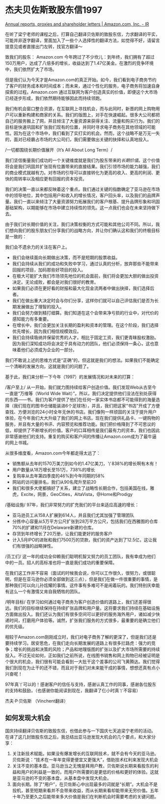 # 杰夫贝佐斯致股东信1997

[Annual reports, proxies and shareholder letters | Amazon.com, Inc. - IR](https://ir.aboutamazon.com/annual-reports)

在听了梁宁老师的课程之后，打算自己翻译贝佐斯的致股东信，力求翻译的平实，可能并非逐字翻译，里面加入了一些个人选择性的翻译方法，如觉得不好，请留言提意见或者直接出门左转，找官方翻译～

致我们的股东：
Amazon.com 今年跨过了不少坎儿：到年终，我们拥有了超过150万用户，达成了八倍多的增长，收益达到了1.47亿美金。在激烈的竞争环境中，我们依然扩大了市场。

但是我们认为今天才是Amazon.com的真正开始。如今，我们看到电子商务节约了客户的财务成本和时间成本；而未来，通过个性化的服务，电子商务将加速自身探索的过程。Amazon.com 通过互联网为客户创造真实的价值，即便这个大市场已经逐步形成，我们依然期待能够因此而持续领跑。

我们有机会窗口整合资源，在互联网上寻找机会，而与此同时，新晋的网上购物用户可以重新构建和商家的关系。我们的版图上，对手在快速崛起。很多大公司都把自己的服务搬上了网，并且倾注了大量资源来获得关注、流量和购买行为。我们的目标是快速巩固和扩张我们现有的位置，并同时寻求电子商务在其他领域的可能性。因为在这个市场中，我们看到了实打实的机会。然而，这个战略不是万无一失的，面对已经霸占市场的大公司们，我们需要做出关键的抉择和认真地投入。

/一切都围绕长期价值展开（It’s All About Long Term）/

我们坚信衡量我们成功的一个关键维度就是我们为股东带来的*长期价值*。这个价值将会是我们巩固并扩张现有位置带来的直接结果。我们引领市场的能力越强，我们的商业模式就越有力。对市场的引导可以直接转化为更高的收入、更高的利润、更快的周转率以及相应更有回报的资本投资。

我们的决策一直以来都反映着这个重点。我们通过关键的指数确定了亚马逊在市场中的领导地位，其中包括用户和收入的增长情况，客户回头率，以及我们的品牌声量。我们一直以来倾注了大量资源努力拓展我们的客户根基、提升品牌形象和巩固基础架构，以期能够在市场中建立持续性的领先。这一点我们也会在未来坚持做下去。

由于我们对长期价值的关注，我们决策权衡的方式可能和其他公司不同。所以，我们想向我们的股东朋友们分享我们的战略方向，并让你们确认这和我们的终极目标是一致的：

我们会不遗余力的关注在客户上。
* 我们会继续面向长期做出决策，而不是短期的股票收益。
* 我们会持续从我们的成功和失败中学习，通过认真的分析，放弃那些不能带来回报的项目，加码那些好项目的投入。
* 在极大可能扩大我们市场领先地位的机会面前，我们将会更加大胆的做出投资决定。无论成败，都会是对我们很好的教育。
* 如果我们必须在更好看的财报和最大化现金流两者中做出抉择，我们选择后者。
* 我们在做出重大决定时会与你们分享，这样你们就可以自己评估我们是否为长期发展做出了理智的投入。
* 我们会努力做到精打细算。我们知道在这个会带来净亏损的行业中，对代价的感知能力有多重要。
* 在增长中，我们会更加关注长期的盈利和资本的管理。在这个阶段，我们选择优先增长，因为我们相信规模效应。
* 我们会持续吸纳并保留优秀的人才。相比于固定工资，我们更青睐股权激励。因为我们深知成功将会决定于具有动力的团队，他们必须保持一条心，这也意味着他们必须成为企业的一部分。

我们不敢说上述的思维方式是“正确”的，但这就是我们的想法。如果我们不能确定一个清晰的发展方向，这就是我们的问题了。

基于此，我们来分析一下今年（1997）的发展情况和对未来的打算：

/客户至上/
从一开始，我们就力图持续给客户创造价值。我们发现Web从古至今一直是“万维等（World Wide Wait）”。所以，我们决定提供他们没法在别处获得的东西——书。我们为客户提供了他们在任何一家实体书店都不可能得到的海量选择（我们现在的图书仓储能装进6个足球场），并且，我们把这家“书店”开成了方便查找、方便浏览的24小时全年无休的书店。我们像狗一样顽固的关注于提升用户体验，在今年我们大大升级了我们的网上书店。现在我们提供礼品卡、一键购物的服务，并且有大量的书评、内容预览和推荐功能。我们把价格降到了不可思议的低，却提供了不断增长的价值。客户的口耳相传是我们最有力的资本，我们也因此非常感谢他们的支持。重复的购买和客户间的传播让Amazon.com成为了最牛逼的网上书城。

从很多维度看，Amazon.com今年都走得太远了：
* 销售额从去年的1570万美刀到如今的1.47亿美刀，丫838%的增长啊有木有！
* 用户数量从18万增长至151万，738%的增长
* 复购率从去年第四季度的46%到今年同期的58%
* 网站的访问量排名，我们从90名爬升至前20
* 我们和很多大佬都搞好了关系，建立了战略性长期合作，包括美国在线，雅虎，Excite，网景，GeoCities，AltaVista，@Home和Prodigy

/基础设施/
97年，我们非常努力的扩充我们的平台来适应高速的增长：
* 亚马逊员工从158人扩展到614人，并且我们尤其加强了管理团队
* 分拣中心容量从5万平方公尺扩张到28万平方公尺，包括我们在西雅图的仓库70%的扩建和11月在Delaware新建的仓库。
* 存货到年终增长了20万册，让我们能更好的服务客户
* 计入5月IPO的进账和我们7500万的贷款，我们的资产达到了12.5亿，这让我们有很强的战略弹性。

/员工们/
这一年的成功全仰赖我们聪明机智又努力的员工团队，我有幸成为他们中的一员。招人的高标准也将一直是我们成功的重要保障。

在我们这工作并不容易（面试的时候我会说，你可以工作很久，很努力，或很聪明，但是在亚马逊你必须全部做到这三点），但是我们在做一件很重要的事情，是那种我们可以向儿孙炫耀的事情。这件事有多难可不是闹着玩的。我们特别庆幸能有这么一个有激情又肯自我牺牲的团队。

/明年目标/
在学习如何通过电子商务为客户创造价值的道路上，我们还差得很远。我们的目标继续保持在持续扩张品牌和用户量。这将要求我们持续在基础设施方面做出投入。我们还认为我们有很多空间可以更好的服务海外用户，诸如减少快递时间，打磨用户体验等。诚然，扩张我们服务的方式很多，最重要的是确立他们的优先级。

相较于Amazon.com刚刚成立时，我们对电子商务了解的更深了，但是我们还是要持续学习。居安思危，在我们走向长期发展的道路上有很多拦路虎：强力的竞争；增长的挑战和决策的风险；产品和地理版图的扩张以及扩大市场所需要的持续投入。不过无论如何，正如我们之前所说，在线图书销售和网上购物已经被证明是个很大的机会，我们很有可能会看到一大批干这个差事的公司飞黄腾达。我们觉得我们到现在为止干的还不错，而且对于我们对未来能干成的事情，想想还真有点小兴奋呢！

97年真丫可以的！感谢客户的信任与支持，感谢认真工作的同事，感谢各位股东的支持和鼓励，（也感谢你能阅读到现在，我翻译了仨小时真丫不容易）

杰夫·P·贝佐斯
（Vinchent翻译）

## 如何发现大机会
国庆持续翻译贝佐斯的致股东信，也借此参与一下国庆七天追梁宁老师的活动。
在译了这几封致股东信之后，我总结出亚马逊发现大机会的几个要点，和大家分享：
1. 关注新技术赋能。如果没有爆发增长的互联网技术，就不会有今天的亚马逊。贝佐斯说：“技术在一年年变得更便宜又更强大”，借助技术红利来发现大机会
2. 关注不变的基本盘。亚马逊当之无愧是拜用户教，贝佐斯说长期来看股东的利益和用户的利益是一致的，而用户所需要的是更低的价格和更好的体验。这就是亚马逊的不变的基本盘，从基本盘中发现大机会。
3. 面向长期。除了“用户”，在贝佐斯心中出现最多的词就是“长期”。大机会不是投机，甚至短期来看并不会带来收益，而从长期来看却能带来无穷价值。五年十年乃至更久之后能带来多大价值是我们在判断机会时需要考虑的关键问题。